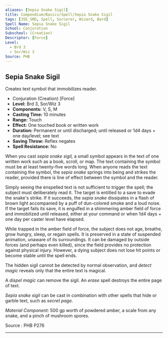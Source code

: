 ```yaml
---
aliases: [Sepia Snake Sigil]
title: Compendium/Basics/Spell/Sepia Snake Sigil
tags: [35E_SRD, Spell, Sorcerer, Wizard, Bard]
Spell Name: Sepia Snake Sigil
School: Conjuration
Subschool: (Creation)
Descriptor: [Force]
Level:
  - Brd 3
  - Sor/Wiz 3
Source: PHB
---
```



## Sepia Snake Sigil

Creates text symbol that immobilizes reader.

*   Conjuration (Creation) [Force]
*   **Level:** Brd 3, Sor/Wiz 3
*   **Components:** V, S, M
*   **Casting Time:** 10 minutes
*   **Range:** Touch
*   **Effect:** One touched book or written work
*   **Duration:** Permanent or until discharged; until released or 1d4 days + one day/level; see text
*   **Saving Throw:** Reflex negates
*   **Spell Resistance:** No

<p>When you cast <i>sepia snake sigil,</i> a small symbol appears in the text of one written work such as a book, scroll, or map. The text containing the symbol must be at least twenty-five words long. When anyone reads the text containing the symbol, the <i>sepia snake</i> springs into being and strikes the reader, provided there is line of effect between the symbol and the reader.</p><p>Simply seeing the enspelled text is not sufficient to trigger the spell; the subject must deliberately read it. The target is entitled to a save to evade the snake's strike. If it succeeds, the <i>sepia snake</i> dissipates in a flash of brown light accompanied by a puff of dun-colored smoke and a loud noise. If the target fails its save, it is engulfed in a shimmering amber field of force and immobilized until released, either at your command or when 1d4 days + one day per caster level have elapsed.</p><p>While trapped in the amber field of force, the subject does not age, breathe, grow hungry, sleep, or regain spells. It is preserved in a state of suspended animation, unaware of its surroundings. It can be damaged by outside forces (and perhaps even killed), since the field provides no protection against physical injury. However, a dying subject does not lose hit points or become stable until the spell ends.</p><p>The hidden sigil cannot be detected by normal observation, and <i>detect magic</i> reveals only that the entire text is magical.</p><p>A <i>dispel magic</i> can remove the sigil. An <i>erase</i> spell destroys the entire page of text.</p><p><i>Sepia snake sigil</i> can be cast in combination with other spells that hide or garble text, such as <i>secret page.</i></p><p><i>Material Component:</i> 500 gp worth of powdered amber, a scale from any snake, and a pinch of mushroom spores.</p>

Source : PHB P276

---
